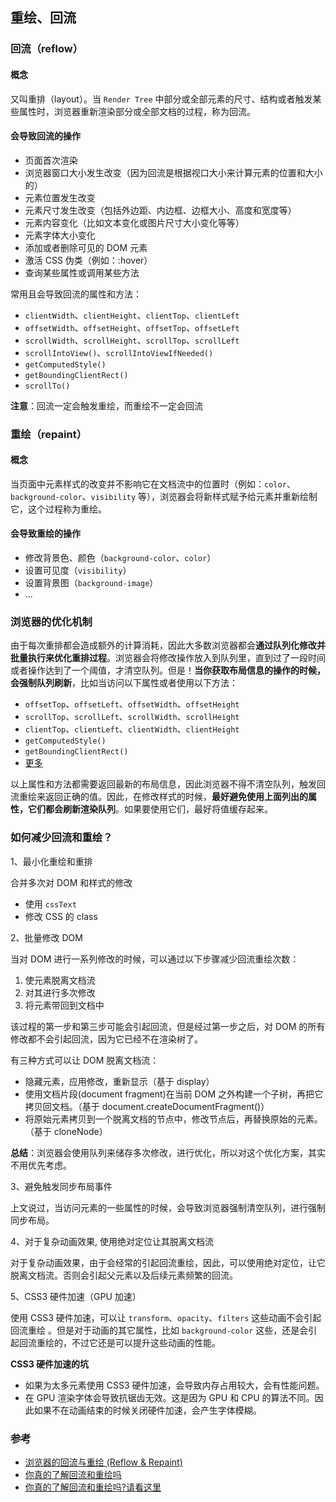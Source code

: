 ## 重绘、回流

### 回流（reflow）

#### 概念

又叫重排（layout）。当 `Render Tree` 中部分或全部元素的尺寸、结构或者触发某些属性时，浏览器重新渲染部分或全部文档的过程，称为回流。

#### 会导致回流的操作

- 页面首次渲染
- 浏览器窗口大小发生改变（因为回流是根据视口大小来计算元素的位置和大小的）
- 元素位置发生改变
- 元素尺寸发生改变（包括外边距、内边框、边框大小、高度和宽度等）
- 元素内容变化（比如文本变化或图片尺寸大小变化等等）
- 元素字体大小变化
- 添加或者删除可见的 DOM 元素
- 激活 CSS 伪类（例如：:hover）
- 查询某些属性或调用某些方法

常用且会导致回流的属性和方法：

- `clientWidth`、`clientHeight`、`clientTop`、`clientLeft`
- `offsetWidth`、`offsetHeight`、`offsetTop`、`offsetLeft`
- `scrollWidth`、`scrollHeight`、`scrollTop`、`scrollLeft`
- `scrollIntoView()`、`scrollIntoViewIfNeeded()`
- `getComputedStyle()`
- `getBoundingClientRect()`
- `scrollTo()`

**注意**：回流一定会触发重绘，而重绘不一定会回流

### 重绘（repaint）

#### 概念

当页面中元素样式的改变并不影响它在文档流中的位置时（例如：`color`、`background-color`、`visibility` 等），浏览器会将新样式赋予给元素并重新绘制它，这个过程称为重绘。

#### 会导致重绘的操作

- 修改背景色、颜色（`background-color`、`color`）
- 设置可见度（`visibility`）
- 设置背景图（`background-image`）
- ...

### 浏览器的优化机制

由于每次重排都会造成额外的计算消耗，因此大多数浏览器都会**通过队列化修改并批量执行来优化重排过程**。浏览器会将修改操作放入到队列里，直到过了一段时间或者操作达到了一个阈值，才清空队列。但是！**当你获取布局信息的操作的时候，会强制队列刷新**，比如当访问以下属性或者使用以下方法：

- `offsetTop`、`offsetLeft`、`offsetWidth`、`offsetHeight`
- `scrollTop`、`scrollLeft`、`scrollWidth`、`scrollHeight`
- `clientTop`、`clientLeft`、`clientWidth`、`clientHeight`
- `getComputedStyle()`
- `getBoundingClientRect()`
- [更多](./重绘回流/what-forces-layout.md)

以上属性和方法都需要返回最新的布局信息，因此浏览器不得不清空队列，触发回流重绘来返回正确的值。因此，在修改样式的时候，**最好避免使用上面列出的属性，它们都会刷新渲染队列**。如果要使用它们，最好将值缓存起来。

### 如何减少回流和重绘？

1、最小化重绘和重排

合并多次对 DOM 和样式的修改

- 使用 `cssText`
- 修改 CSS 的 class

2、批量修改 DOM

当对 DOM 进行一系列修改的时候，可以通过以下步骤减少回流重绘次数：

1. 使元素脱离文档流
2. 对其进行多次修改
3. 将元素带回到文档中

该过程的第一步和第三步可能会引起回流，但是经过第一步之后，对 DOM 的所有修改都不会引起回流，因为它已经不在渲染树了。

有三种方式可以让 DOM 脱离文档流：

- 隐藏元素，应用修改，重新显示（基于 display）
- 使用文档片段(document fragment)在当前 DOM 之外构建一个子树，再把它拷贝回文档。（基于 document.createDocumentFragment()）
- 将原始元素拷贝到一个脱离文档的节点中，修改节点后，再替换原始的元素。（基于 cloneNode）

**总结**：浏览器会使用队列来储存多次修改，进行优化，所以对这个优化方案，其实不用优先考虑。

3、避免触发同步布局事件

上文说过，当访问元素的一些属性的时候，会导致浏览器强制清空队列，进行强制同步布局。

4、对于复杂动画效果, 使用绝对定位让其脱离文档流

对于复杂动画效果，由于会经常的引起回流重绘，因此，可以使用绝对定位，让它脱离文档流。否则会引起父元素以及后续元素频繁的回流。

5、CSS3 硬件加速（GPU 加速）

使用 CSS3 硬件加速，可以让 `transform`、`opacity`、`filters` 这些动画不会引起回流重绘 。但是对于动画的其它属性，比如 `background-color` 这些，还是会引起回流重绘的，不过它还是可以提升这些动画的性能。

**CSS3 硬件加速的坑**

- 如果为太多元素使用 CSS3 硬件加速，会导致内存占用较大，会有性能问题。
- 在 GPU 渲染字体会导致抗锯齿无效。这是因为 GPU 和 CPU 的算法不同。因此如果不在动画结束的时候关闭硬件加速，会产生字体模糊。

### 参考

- [浏览器的回流与重绘 (Reflow & Repaint)](https://juejin.cn/post/6844903569087266823)
- [你真的了解回流和重绘吗](https://segmentfault.com/a/1190000017329980)
- [你真的了解回流和重绘吗?请看这里](https://juejin.cn/post/6844904063641862151)
